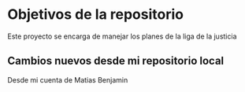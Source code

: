 # Objetivos de la repositorio

Este proyecto se encarga de manejar los planes de la liga de la justicia


## Cambios nuevos desde mi repositorio local
Desde mi cuenta de Matias Benjamin
